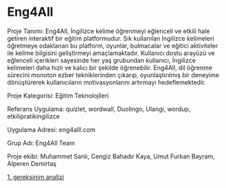 # Eng4All

Proje Tanımı:
Eng4All, İngilizce kelime öğrenmeyi eğlenceli ve etkili hale getiren interaktif bir eğitim platformudur. Sık kullanılan İngilizce kelimeleri öğretmeye odaklanan bu platform, oyunlar, bulmacalar ve eğitici aktiviteler ile kelime bilgisini geliştirmeyi amaçlamaktadır. Kullanıcı dostu arayüzü ve eğlenceli içerikleri sayesinde her yaş grubundan kullanıcı, İngilizce kelimeleri daha hızlı ve kalıcı bir şekilde öğrenebilir. Eng4All, dil öğrenme sürecini monoton ezber tekniklerinden çıkarıp, oyunlaştırılmış bir deneyime dönüştürerek kullanıcıların motivasyonlarını artırmayı hedeflemektedir.

Proje Kategorisi:
Eğitim Teknolojileri

Referans Uygulama:
quizlet, wordwall, Duolingo, Ulangi, wordup, etkilipratikingilizce

Uygulama Adresi:
eng4alll.com 

Grup Adı:
Eng4All Team

Proje ekibi: Muhammet Sanlı, Cengiz Bahadır Kaya, Umut Furkan Bayram, Alperen Demirtaş


[1. gereksinim analizi](gereksinimAnalizleri.md) 
